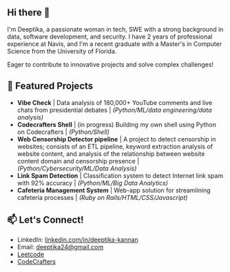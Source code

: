 ## Hi there 👋

I'm Deeptika, a passionate woman in tech, SWE with a strong background in data, software development, and security. I have 2 years of professional experience at Navis, and I'm a recent graduate with a Master's in Computer Science from the University of Florida. 

Eager to contribute to innovative projects and solve complex challenges!

## 🚀 Featured Projects

- **Vibe Check** | Data analysis of 180,000+ YouTube comments and live chats from presidential debates | _(Python/ML/data engineering/data analysis)_
- **Codecrafters Shell** | (in progress) Building my own shell using Python on Codecrafters | _(Python/Shell)_
- **Web Censorship Detector pipeline** | A project to detect censorship in websites; consists of an ETL pipeline, keyword extraction analysis of website content, and analysis of the relationship between website content domain and censorship presence | _(Python/Cybersecurity/ML/Data Analysis)_
- **Link Spam Detection** | Classification system to detect Internet link spam with 92% accuracy | _(Python/ML/Big Data Analytics)_
- **Cafeteria Management System** | Web-app solution for streamlining cafeteria processes | _(Ruby on Rails/HTML/CSS/Javascript)_

## 📫 Let's Connect!

- LinkedIn: [linkedin.com/in/deeptika-kannan](https://linkedin.com/in/deeptika-kannan)
- Email: [deeptika24@gmail.com](deeptika24@gmail.com)
- [Leetcode](https://leetcode.com/u/deepsri1905/)
- [CodeCrafters](https://app.codecrafters.io/users/deeptika)

